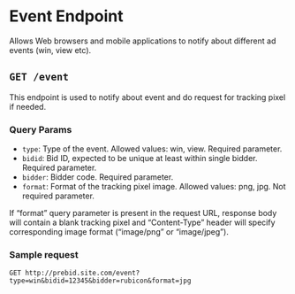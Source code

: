 # Event Endpoint

Allows Web browsers and mobile applications to notify about different ad events (win, view etc).

## `GET /event` 

This endpoint is used to notify about event and do request for tracking pixel if needed.

### Query Params

- `type`: Type of the event. Allowed values: win, view. Required parameter.
- `bidid`: Bid ID, expected to be unique at least within single bidder. Required parameter.
- `bidder`: Bidder code. Required parameter.
- `format`: Format of the tracking pixel image. Allowed values: png, jpg. Not required parameter.

If “format” query parameter is present in the request URL, response body will contain a blank tracking pixel and “Content-Type” header will specify corresponding image format (“image/png” or “image/jpeg”).

### Sample request

`GET http://prebid.site.com/event?type=win&bidid=12345&bidder=rubicon&format=jpg`